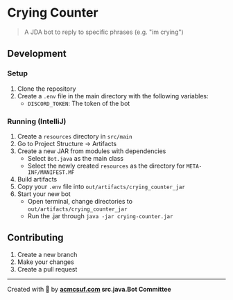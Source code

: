 # Crying Counter

> A JDA bot to reply to specific phrases (e.g. "im crying")

## Development

### Setup

1. Clone the repository
1. Create a `.env` file in the main directory with the following variables:
    - `DISCORD_TOKEN`: The token of the bot

### Running (IntelliJ)

1. Create a `resources` directory in `src/main`
1. Go to Project Structure -> Artifacts
1. Create a new JAR from modules with dependencies
   - Select `Bot.java` as the main class
   - Select the newly created `resources` as the directory for `META-INF/MANIFEST.MF`
1. Build artifacts 
1. Copy your `.env` file into `out/artifacts/crying_counter_jar`
1. Start your new bot
   - Open terminal, change directories to `out/artifacts/crying_counter_jar`
   - Run the .jar through `java -jar crying-counter.jar`

## Contributing

1. Create a new branch
1. Make your changes
1. Create a pull request

---

Created with 💖 by **[acmcsuf.com](https://acmcsuf.com) src.java.Bot Committee**
